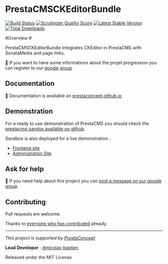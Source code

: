 PrestaCMSCKEditorBundle
======================

[![Build Status](https://secure.travis-ci.org/prestaconcept/PrestaCMSCKEditorBundle.png?branch=master)](http://travis-ci.org/prestaconcept/PrestaCMSCKEditorBundle)
[![Scrutinizer Quality Score](https://scrutinizer-ci.com/g/prestaconcept/PrestaCMSCKEditorBundle/badges/quality-score.png?s=49843af186b540a300705d9f77afa43507253297)](https://scrutinizer-ci.com/g/prestaconcept/PrestaCMSCKEditorBundle/)
[![Latest Stable Version](https://poser.pugx.org/presta/cms-ckeditor-bundle/v/stable.png)](https://packagist.org/packages/presta/cms-ckeditor-bundle)
[![Total Downloads](https://poser.pugx.org/presta/cms-ckeditor-bundle/downloads.png)](https://packagist.org/packages/presta/cms-ckeditor-bundle)

#Overview #

PrestaCMSCKEditorBundle Integrates CKEditor in PrestaCMS with SonataMedia and page links.

:speech_balloon: If you want to have some informations about the projet progression you can register to our [google group][3]


## Documentation ##

:book: Documentation is available on [prestaconcept.github.io][4]

## Demonstration ##

For a ready to use demonstration of PrestaCMS you should check the [prestacms-sandox available on github][2].

Sandbox is also deployed for a live demonstration :

-   [Frontend site][5]
-   [Administration Site][6]


## Ask for help ##

:speech_balloon: If you need help about this project you can [post a message on our google group][3]

## Contributing

Pull requests are welcome.


Thanks to
[everyone who has contributed](https://github.com/prestaconcept/PrestaCMSCKEditorBundle/graphs/contributors) already.

---

*This project is supported by [PrestaConcept](http://www.prestaconcept.net)*

**Lead Developer** : [@nicolas-bastien](https://github.com/nicolas-bastien)

Released under the MIT License

[3]: https://groups.google.com/forum/?hl=fr&fromgroups#!forum/prestacms-devs



[2]: https://github.com/prestaconcept/prestacms-sandbox
[3]: https://groups.google.com/forum/?hl=fr&fromgroups#!forum/prestacms-devs
[4]: http://prestaconcept.github.io/presta-cms-ckeditor/
[5]: http://sandbox.prestacms.com/
[6]: http://sandbox.prestacms.com/admin
